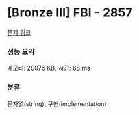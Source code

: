 # [Bronze III] FBI - 2857 

[문제 링크](https://www.acmicpc.net/problem/2857) 

### 성능 요약

메모리: 29076 KB, 시간: 68 ms

### 분류

문자열(string), 구현(implementation)

